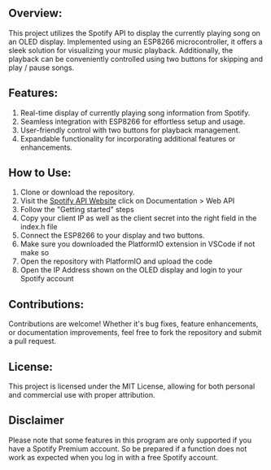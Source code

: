 ## Overview:
This project utilizes the Spotify API to display the currently playing song on an OLED display. Implemented using an ESP8266 microcontroller, it offers a sleek solution for visualizing your music playback. Additionally, the playback can be conveniently controlled using two buttons for skipping and play / pause songs.

## Features:
1. Real-time display of currently playing song information from Spotify.
2. Seamless integration with ESP8266 for effortless setup and usage.
3. User-friendly control with two buttons for playback management.
5. Expandable functionality for incorporating additional features or enhancements.

## How to Use:
1. Clone or download the repository.
2. Visit the [Spotify API Website](https://developer.spotify.com/) click on Documentation > Web API
3. Follow the "Getting started" steps
3. Copy your client IP as well as the client secret into the right field in the index.h file
3. Connect the ESP8266 to your display and two buttons.
4. Make sure you downloaded the PlatformIO extension in VSCode if not make so
5. Open the repository with PlatformIO and upload the code
5. Open the IP Address shown on the OLED display and login to your Spotify account

## Contributions:
Contributions are welcome! Whether it's bug fixes, feature enhancements, or documentation improvements, feel free to fork the repository and submit a pull request.

## License:
This project is licensed under the MIT License, allowing for both personal and commercial use with proper attribution.

## Disclaimer
Please note that some features in this program are only supported if you have a Spotify Premium account. So be prepared if a function does not work as expected when you log in with a free Spotify account.